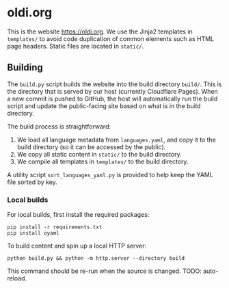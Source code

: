 # oldi.org

This is the website <https://oldi.org>. We use the Jinja2 templates in `templates/` to avoid code duplication of common elements such as HTML page headers. Static files are located in `static/`.

## Building

The `build.py` script builds the website into the build directory `build/`. This is the directory that is served by our host (currently Cloudflare Pages). When a new commit is pushed to GitHub, the host will automatically run the build script and update the public-facing site based on what is in the build directory.

The build process is straightforward:
1. We load all language metadata from `languages.yaml`, and copy it to the build directory (so it can be accessed by the public).
2. We copy all static content in `static/` to the build directory.
3. We compile all templates in `templates/` to the build directory.

A utility script `sort_languages_yaml.py` is provided to help keep the YAML file sorted by key.

### Local builds

For local builds, first install the required packages:
```
pip install -r requirements.txt
pip install oyaml
```

To build content and spin up a local HTTP server:
```
python build.py && python -m http.server --directory build
```

This command should be re-run when the source is changed. TODO: auto-reload.
